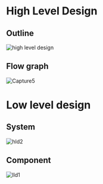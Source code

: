 # High Level Design

## Outline

![high level design](https://user-images.githubusercontent.com/80679363/114973749-b09c8080-9e9e-11eb-8279-504a368d4673.PNG)


## Flow graph

![Capture5](https://user-images.githubusercontent.com/80679363/114756131-0e827880-9d78-11eb-91eb-0ffd63d5efba.PNG)

# Low level design

## System

![hld2](https://user-images.githubusercontent.com/80679363/114973834-e0e41f00-9e9e-11eb-8aa8-571106fd2f11.PNG)

## Component

![lld1](https://user-images.githubusercontent.com/80679363/114973939-0ffa9080-9e9f-11eb-9bbf-9dcb0098b867.PNG)
